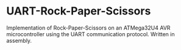 # UART-Rock-Paper-Scissors
Implementation of Rock-Paper-Scissors on an ATMega32U4 AVR microcontroller using the UART communication protocol. Written in assembly.
